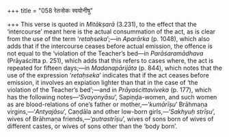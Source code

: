 +++
title = "058 रेतःसेकः स्वयोनीषु"

+++
This verse is quoted in *Mitākṣarā* (3.231), to the effect that the
‘intercourse’ meant here is the actual consummation of the act, as is
clear from the use of the term ‘*retaḥseka*’;—in *Aparārka* (p. 1048),
which also adds that if the intercourse ceases before actual emission,
the offence is not equal to the ‘violation of the Teacher’s bed—in
*Parāśaramādhava* (Prāyaścitta p. 251), which adds that this refers to
cases where, the act is repeated for fifteen days;—in *Madanapārijāta*
(p. 844), which notes that the use of the expression ‘*retaḥseka*’
indicates that if the act ceases before emission, it involves an
expiation lighter than that in the case of ‘the violation of the
Teacher’s bed’;—and in *Prāyaścittaviveka* (p. 177), which has the
following notes—‘*Svayonyāsu*’, Sapiṇḍa-women, and such women as are
blood-relations of one’s father or mother,—‘*kumārīṣu*’ Brāhmaṇa
virgins,—‘*Antyajāsu*’, Caṇḍāla and other low-born girls,—‘*Sakhyuḥ
strīṣu*’, wives of Brāhmaṇa friends,—‘*putrastrīṣu*’, wives of sons born
of wives of different castes, or wives of sons other than the ‘body
born’.



